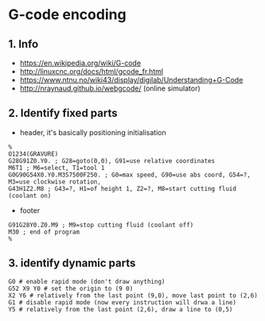 # G-code encoding
## 1. Info
- https://en.wikipedia.org/wiki/G-code
- http://linuxcnc.org/docs/html/gcode_fr.html
- https://www.ntnu.no/wiki43/display/digilab/Understanding+G-Code
- http://nraynaud.github.io/webgcode/ (online simulator)
## 2. Identify fixed parts
- header, it's basically positioning initialisation
```gcode
%
O1234(GRAVURE)
G28G91Z0.Y0. ; G28=goto(0,0), G91=use relative coordinates
M6T1 ; M6=select, T1=tool 1
G0G90G54X0.Y0.M3S7500F250. ; G0=max speed, G90=use abs coord, G54=?,  M3=use clockwise rotation, 
G43H1Z2.M8 ; G43=?, H1=of height 1, Z2=?, M8=start cutting fluid (coolant on)
```
- footer
```gcode
G91G28Y0.Z0.M9 ; M9=stop cutting fluid (coolant off)
M30 ; end of program
%
```
## 3. identify dynamic parts
```gcode
G0 # enable rapid mode (don't draw anything)
G52 X9 Y0 # set the origin to (9 0)
X2 Y6 # relatively from the last point (9,0), move last point to (2,6)
G1 # disable rapid mode (now every instruction will drwa a line)
Y5 # relatively from the last point (2,6), draw a line to (0,5)
```
